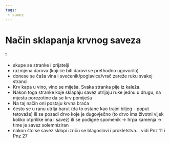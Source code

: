 ```yaml
---
tags: 
 - savez
---
```

# Način sklapanja krvnog saveza
	❗
- skupe se stranke i prijatelji
- razmjena darova (koji će biti darovi se prethodno ugovorilo) 
- donese se čaša vina i svećenik/poglavica/vrač zareže ruku svakoj stranci. 
- Krv kapa u vino, vino se miješa. Svaka stranka pije iz kaleža.
- Nakon toga stranke koje sklapaju savez utrljaju ruke jednu u drugu, na mjestu porezotine da se krv pomiješa
- Na taj način oni postaju krvna braća
- često se u ranu utrlja barut  (da to ostane kao trajni biljeg - poput tetovaže) ili se posadi drvo koje je dugovječno (to drvo ima životni vijek koliko otprilike ima i savez) ili se podigne spomenik -> hrpa kamenja -> time je savez solemniziran
- nakon što se savez sklopi izriču se blagoslovi i prokletstva... vidi Pnz 11 i Pnz 27